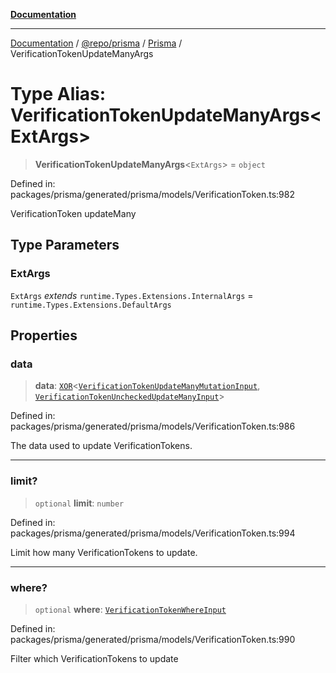 [**Documentation**](../../../../../README.md)

***

[Documentation](../../../../../README.md) / [@repo/prisma](../../../README.md) / [Prisma](../README.md) / VerificationTokenUpdateManyArgs

# Type Alias: VerificationTokenUpdateManyArgs\<ExtArgs\>

> **VerificationTokenUpdateManyArgs**\<`ExtArgs`\> = `object`

Defined in: packages/prisma/generated/prisma/models/VerificationToken.ts:982

VerificationToken updateMany

## Type Parameters

### ExtArgs

`ExtArgs` *extends* `runtime.Types.Extensions.InternalArgs` = `runtime.Types.Extensions.DefaultArgs`

## Properties

### data

> **data**: [`XOR`](XOR.md)\<[`VerificationTokenUpdateManyMutationInput`](VerificationTokenUpdateManyMutationInput.md), [`VerificationTokenUncheckedUpdateManyInput`](VerificationTokenUncheckedUpdateManyInput.md)\>

Defined in: packages/prisma/generated/prisma/models/VerificationToken.ts:986

The data used to update VerificationTokens.

***

### limit?

> `optional` **limit**: `number`

Defined in: packages/prisma/generated/prisma/models/VerificationToken.ts:994

Limit how many VerificationTokens to update.

***

### where?

> `optional` **where**: [`VerificationTokenWhereInput`](VerificationTokenWhereInput.md)

Defined in: packages/prisma/generated/prisma/models/VerificationToken.ts:990

Filter which VerificationTokens to update
